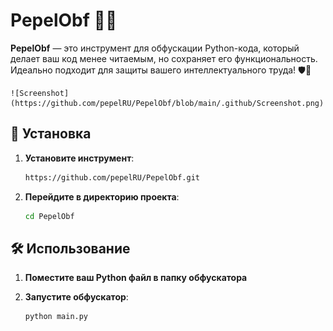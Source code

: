 # PepelObf 🐍✨

**PepelObf** — это инструмент для обфускации Python-кода, который делает ваш код менее читаемым, но сохраняет его функциональность. Идеально подходит для защиты вашего интеллектуального труда! 🛡️🔐

    ![Screenshot](https://github.com/pepelRU/PepelObf/blob/main/.github/Screenshot.png)
    
## 🚀 Установка


1. **Установите инструмент**:
   ```bash
   https://github.com/pepelRU/PepelObf.git
   ```
2. **Перейдите в директорию проекта**:
   ```bash
   cd PepelObf
   ```

## 🛠️ Использование

1. **Поместите ваш Python файл в папку обфускатора**

2. **Запустите обфускатор**:
   ```bash
   python main.py
   ```